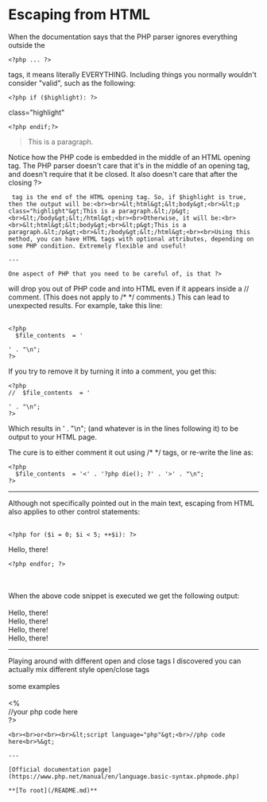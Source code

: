 # Escaping from HTML



When the documentation says that the PHP parser ignores everything outside the 

```
<?php ... ?>
```
 tags, it means literally EVERYTHING. Including things you normally wouldn't consider "valid", such as the following:

<html><body>
<p

```
<?php if ($highlight): ?>
```
 class="highlight"

```
<?php endif;?>
```
>This is a paragraph.</p>
</body></html>

Notice how the PHP code is embedded in the middle of an HTML opening tag. The PHP parser doesn't care that it's in the middle of an opening tag, and doesn't require that it be closed. It also doesn't care that after the closing ?>
```
 tag is the end of the HTML opening tag. So, if $highlight is true, then the output will be:<br><br>&lt;html&gt;&lt;body&gt;<br>&lt;p class="highlight"&gt;This is a paragraph.&lt;/p&gt;<br>&lt;/body&gt;&lt;/html&gt;<br><br>Otherwise, it will be:<br><br>&lt;html&gt;&lt;body&gt;<br>&lt;p&gt;This is a paragraph.&lt;/p&gt;<br>&lt;/body&gt;&lt;/html&gt;<br><br>Using this method, you can have HTML tags with optional attributes, depending on some PHP condition. Extremely flexible and useful!  

---

One aspect of PHP that you need to be careful of, is that ?>
```
 will drop you out of PHP code and into HTML even if it appears inside a // comment. (This does not apply to /* */ comments.) This can lead to unexpected results. For example, take this line:<br><br>

```
<?php
  $file_contents  = '

```
<?php die(); ?>
```
' . "\n";
?>
```


If you try to remove it by turning it into a comment, you get this:



```
<?php
//  $file_contents  = '

```
<?php die(); ?>
```
' . "\n";
?>
```


Which results in ' . "\n"; (and whatever is in the lines following it) to be output to your HTML page.

The cure is to either comment it out using /* */ tags, or re-write the line as:



```
<?php
  $file_contents  = '<' . '?php die(); ?' . '>' . "\n";
?>
```
  

---

Although not specifically pointed out in the main text, escaping from HTML also applies to other control statements:<br><br>

```
<?php for ($i = 0; $i < 5; ++$i): ?>
```

Hello, there!


```
<?php endfor; ?>
```
<br><br>When the above code snippet is executed we get the following output:<br><br>Hello, there!<br>Hello, there!<br>Hello, there!<br>Hello, there!  

---

Playing around with different open and close tags I discovered you can actually mix different style open/close tags<br><br>some examples<br><br>&lt;%<br>//your php code here<br>?>
```
<br><br>or<br><br>&lt;script language="php"&gt;<br>//php code here<br>%&gt;  

---

[Official documentation page](https://www.php.net/manual/en/language.basic-syntax.phpmode.php)

**[To root](/README.md)**